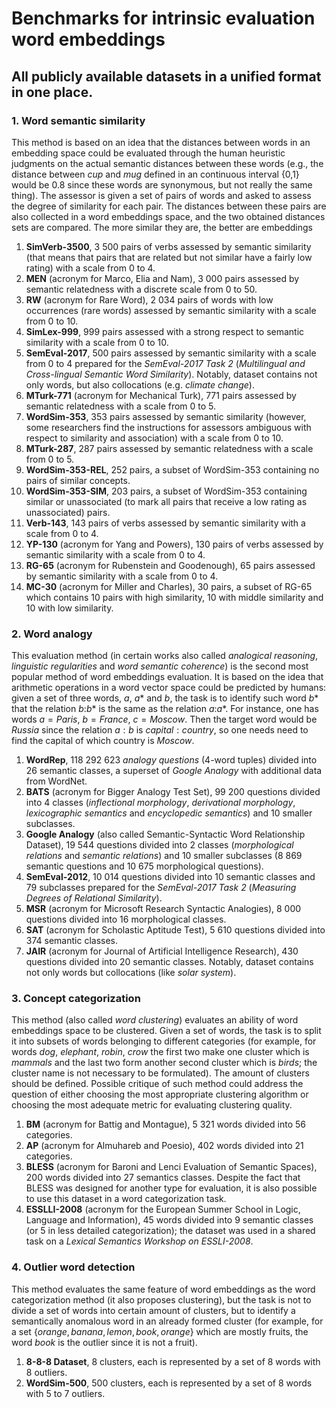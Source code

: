 # Benchmarks for intrinsic evaluation word embeddings

## All publicly available datasets in a unified format in one place.

### 1. Word semantic similarity ####

This method is based on an idea that the distances between words in an embedding space could be evaluated through the human heuristic judgments on the actual semantic distances between these words (e.g., the distance between *cup* and *mug* defined in an continuous interval {0,1} would be 0.8 since these words are synonymous, but not really the same thing). The assessor is given a set of pairs of words and asked to assess the degree of similarity for each pair. The distances between these pairs are also collected in a word embeddings space, and the two obtained distances sets are compared. The more similar they are, the better are embeddings

1. **SimVerb-3500**, 3 500 pairs of verbs assessed by semantic similarity (that means that pairs that are related but not similar have a fairly low rating) with a scale from 0 to 4.
2. **MEN** (acronym for Marco, Elia and Nam), 3 000 pairs assessed by semantic relatedness with a discrete scale from 0 to 50.
3. **RW** (acronym for Rare Word), 2 034 pairs of words with low occurrences (rare words) assessed by semantic similarity with a scale from 0 to 10.
4. **SimLex-999**, 999 pairs assessed with a strong respect to semantic similarity with a scale from 0 to 10.
5. **SemEval-2017**, 500 pairs assessed by semantic similarity with a scale from 0 to 4 prepared for the *SemEval-2017 Task 2* (*Multilingual and Cross-lingual Semantic Word Similarity*). Notably, dataset contains not only words, but also collocations (e.g. *climate change*).
6. **MTurk-771** (acronym for Mechanical Turk), 771 pairs assessed by semantic relatedness with a scale from 0 to 5.
7. **WordSim-353**, 353 pairs assessed by semantic similarity (however, some researchers find the instructions for assessors ambiguous with respect to similarity and association) with a scale from 0 to 10.
8. **MTurk-287**, 287 pairs assessed by semantic relatedness with a scale from 0 to 5.
9. **WordSim-353-REL**, 252 pairs, a subset of WordSim-353 containing no pairs of similar concepts.
10. **WordSim-353-SIM**, 203 pairs, a subset of WordSim-353 containing similar or unassociated (to mark all pairs that receive a low rating as unassociated) pairs.
11. **Verb-143**, 143 pairs of verbs assessed by semantic similarity with a scale from 0 to 4.
12. **YP-130** (acronym for Yang and Powers), 130 pairs of verbs assessed by semantic similarity with a scale from 0 to 4.
13. **RG-65** (acronym for Rubenstein and Goodenough), 65 pairs assessed by semantic similarity with a scale from 0 to 4.
14. **MC-30** (acronym for Miller and Charles), 30 pairs, a subset of RG-65 which contains 10 pairs with high similarity, 10 with middle similarity and 10 with low similarity.

### 2. Word analogy

This evaluation method (in certain works also called *analogical reasoning*, *linguistic regularities* and *word semantic coherence*) is the second most popular method of word embeddings evaluation. It is based on the idea that arithmetic operations in a word vector space could be predicted by humans: given a set of three words, $a$, $a*$ and $b$, the task is to identify such word $b*$ that the relation $b$:$b*$ is the same as the relation $a$:$a*$. For instance, one has words $a=Paris$, $b=France$, $c=Moscow$. Then the target word would be $Russia$ since the relation $a:b$ is $capital:country$, so one needs need to find the capital of which country is *Moscow*.

1. **WordRep**, 118 292 623 *analogy questions* (4-word tuples) divided into 26 semantic classes, a superset of *Google Analogy* with additional data from WordNet.
2. **BATS** (acronym for Bigger Analogy Test Set), 99 200 questions divided into 4 classes (*inflectional morphology*, *derivational
morphology*, *lexicographic semantics* and *encyclopedic semantics*) and 10 smaller subclasses.
3. **Google Analogy** (also called Semantic-Syntactic Word Relationship Dataset), 19 544 questions divided into 2 classes (*morphological relations* and *semantic relations*) and 10 smaller subclasses (8 869 semantic questions and 10 675 morphological questions).
4. **SemEval-2012**, 10 014 questions divided into 10 semantic classes and 79 subclasses prepared for the  *SemEval-2017 Task 2* (*Measuring Degrees of Relational Similarity*).
5. **MSR** (acronym for Microsoft Research Syntactic Analogies), 8 000 questions divided into 16 morphological classes.
6. **SAT** (acronym for Scholastic Aptitude Test), 5 610 questions divided into 374 semantic classes.
7. **JAIR** (acronym for Journal of Artificial Intelligence Research), 430 questions divided into 20 semantic classes. Notably, dataset contains not only words but collocations (like *solar system*).

### 3. Concept categorization

This method (also called *word clustering*) evaluates an ability of word embeddings space to be clustered. Given a set of words, the task is to split it into subsets of words belonging to different categories (for example, for words $dog$, $elephant$, $robin$, $crow$ the first two make one cluster which is $mammals$ and the last two form another second cluster which is $birds$; the cluster name is not necessary to be formulated). The amount of clusters should be defined. Possible critique of such method could address the question of either choosing the most appropriate clustering algorithm or choosing the most adequate metric for evaluating clustering quality.

1. **BM** (acronym for Battig and Montague), 5 321 words  divided into 56 categories.
2. **AP** (acronym for Almuhareb and Poesio), 402 words divided into 21 categories.
3. **BLESS** (acronym for Baroni and Lenci Evaluation of Semantic Spaces), 200 words divided into 27 semantics classes. Despite the fact that BLESS was designed for another type for evaluation, it is also possible to use this dataset in a word categorization task.
4. **ESSLLI-2008** (acronym for the European Summer School in Logic, Language and Information), 45 words divided into 9 semantic classes (or 5 in less detailed categorization); the dataset was used in a shared task on a *Lexical Semantics Workshop on ESSLI-2008*.

### 4. Outlier word detection

This method evaluates the same feature of word embeddings as the word categorization method (it also proposes clustering), but the task is not to divide a set of words into certain amount of clusters, but to identify a semantically anomalous word in an already formed cluster (for example, for a set $\{orange, banana, lemon, book, orange\}$ which are mostly fruits, the word $book$ is the outlier since it is not a fruit).

1. **8-8-8 Dataset**, 8 clusters, each is represented by a set of 8 words with 8 outliers.
2. **WordSim-500**, 500 clusters, each is represented by a set of 8 words with 5 to 7 outliers.
